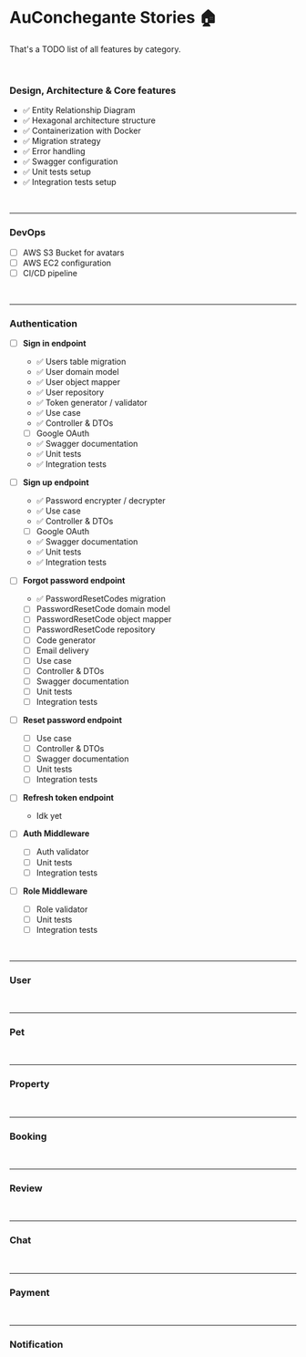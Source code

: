 # AuConchegante Stories 🏠

That's a TODO list of all features by category.

<br/>

### Design, Architecture & Core features

- ✅ Entity Relationship Diagram
- ✅ Hexagonal architecture structure
- ✅ Containerization with Docker
- ✅ Migration strategy
- ✅ Error handling
- ✅ Swagger configuration
- ✅ Unit tests setup
- ✅ Integration tests setup

<br/>

---

### DevOps

- [ ] AWS S3 Bucket for avatars
- [ ] AWS EC2 configuration
- [ ] CI/CD pipeline

<br/>

---

### Authentication

- [ ] <b>Sign in endpoint</b>

    - ✅ Users table migration
    - ✅ User domain model
    - ✅ User object mapper
    - ✅ User repository
    - ✅ Token generator / validator
    - ✅ Use case
    - ✅ Controller & DTOs
    - [ ] Google OAuth
    - ✅ Swagger documentation
    - ✅ Unit tests
    - ✅ Integration tests

- [ ] <b>Sign up endpoint</b>

    - ✅ Password encrypter / decrypter
    - ✅ Use case
    - ✅ Controller & DTOs
    - [ ] Google OAuth
    - ✅ Swagger documentation
    - ✅ Unit tests
    - ✅ Integration tests

- [ ] <b>Forgot password endpoint</b>

    - ✅ PasswordResetCodes migration
    - [ ] PasswordResetCode domain model
    - [ ] PasswordResetCode object mapper
    - [ ] PasswordResetCode repository
    - [ ] Code generator
    - [ ] Email delivery
    - [ ] Use case
    - [ ] Controller & DTOs
    - [ ] Swagger documentation
    - [ ] Unit tests
    - [ ] Integration tests

- [ ] <b>Reset password endpoint</b>

    - [ ] Use case
    - [ ] Controller & DTOs
    - [ ] Swagger documentation
    - [ ] Unit tests
    - [ ] Integration tests

- [ ] <b>Refresh token endpoint</b>

    - Idk yet

- [ ] <b>Auth Middleware</b>

    - [ ] Auth validator
    - [ ] Unit tests
    - [ ] Integration tests

- [ ] <b>Role Middleware</b>
    - [ ] Role validator
    - [ ] Unit tests
    - [ ] Integration tests

<br/>

---

### User

<br/>

---

### Pet

<br/>

---

### Property

<br/>

---

### Booking

<br/>

---

### Review

<br/>

---

### Chat

<br/>

---

### Payment

<br/>

---

### Notification

<br/>
